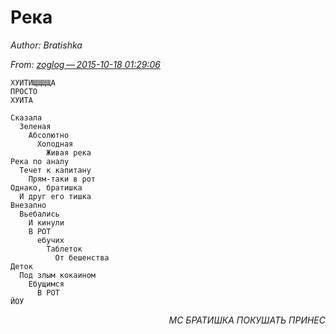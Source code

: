 # Река

*Author: Bratishka*

*From: [zoglog — 2015-10-18 01:29:06](https://irclog.suburban.me/channel/irc.freenode.net/lor/?show-in-context=116213&limit=80)*

    ХУИТИЩЩЩЩА
    ПРОСТО
    ХУИТА

    Сказала
      Зеленая
        Абсолютно
          Холодная
            Живая река
    Река по аналу
      Течет к капитану
        Прям-таки в рот
    Однако, братишка
      И друг его тишка
    Внезапно
      Вьебались
        И кинули
        В РОТ
          ебучих
            Таблеток
              От бешенства
    Деток
      Под злым кокаином
        Ебущимся
          В РОТ
    ЙОУ
*<div style="float: right;">МС БРАТИШКА ПОКУШАТЬ ПРИНЕС</pre>*